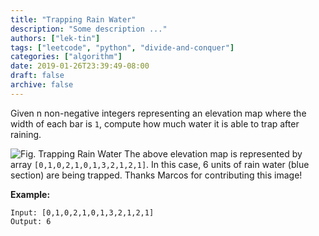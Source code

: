 ```yaml
---
title: "Trapping Rain Water"
description: "Some description ..."
authors: ["lek-tin"]
tags: ["leetcode", "python", "divide-and-conquer"]
categories: ["algorithm"]
date: 2019-01-26T23:39:49-08:00
draft: false
archive: false
---
```

Given n non-negative integers representing an elevation map where the width of each bar is `1`, compute how much water it is able to trap after raining.

![Fig. Trapping Rain Water](https://assets.leetcode.com/uploads/2018/10/22/rainwatertrap.png)
The above elevation map is represented by array `[0,1,0,2,1,0,1,3,2,1,2,1]`. In this case, 6 units of rain water (blue section) are being trapped. Thanks Marcos for contributing this image!

**Example:**
```
Input: [0,1,0,2,1,0,1,3,2,1,2,1]
Output: 6
```